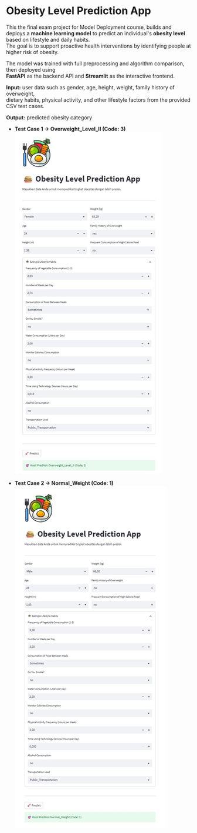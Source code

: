 # Obesity Level Prediction App

This the final exam project for Model Deployment course, builds and deploys a **machine learning model** to predict an individual's **obesity level** based on lifestyle and daily habits.  
The goal is to support proactive health interventions by identifying people at higher risk of obesity.

The model was trained with full preprocessing and algorithm comparison, then deployed using  
**FastAPI** as the backend API and **Streamlit** as the interactive frontend.

**Input:** user data such as gender, age, height, weight, family history of overweight,  
dietary habits, physical activity, and other lifestyle factors from the provided CSV test cases.

**Output:** predicted obesity category

- **Test Case 1 → Overweight_Level_II (Code: 3)**  
  ![Test Case 1](TestCase1.jpg)

- **Test Case 2 → Normal_Weight (Code: 1)**  
  ![Test Case 2](TestCase2.jpg)

